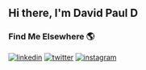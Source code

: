  ## Hi there, I'm David Paul D  
    
### Find Me Elsewhere 🌎 
[![linkedin](https://img.shields.io/badge/linkedin-0A66C2?style=for-the-badge&logo=linkedin&logoColor=white)](https://www.linkedin.com/in/devarapallidavidpaul/)
[![twitter](https://img.shields.io/badge/twitter-1DA1F2?style=for-the-badge&logo=twitter&logoColor=white)](https://twitter.com/im_davidpaul)
[![instagram](https://img.shields.io/badge/Instagram-E4405F?style=for-the-badge&logo=instagram&logoColor=white)](https://www.instagram.com/im.davidpaul/)

